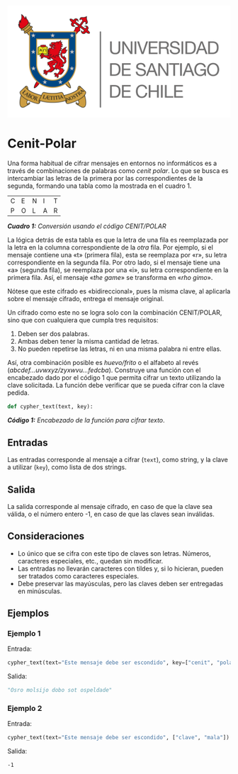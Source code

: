 ![logo](./assets/logo_usach.png)

# Cenit-Polar

Una forma habitual de cifrar mensajes en entornos no informáticos es a través de combinaciones de palabras como *cenit polar*. Lo que se busca es intercambiar las letras de la primera por las correspondientes de la segunda, formando una tabla como la mostrada en el cuadro 1.

|   |   |   |   |   |
|---|---|---|---|---|
| C | E | N | I | T |
| P | O | L | A | R |

***Cuadro 1:** Conversión usando el código CENIT/POLAR*

La lógica detrás de esta tabla es que la letra de una fila es reemplazada por la letra en la columna correspondiente de la *otra* fila. Por ejemplo, si el mensaje contiene una «t» (primera fila), esta se reemplaza por «r», su letra correspondiente en la segunda fila. Por otro lado, si el mensaje tiene una «a» (segunda fila), se reemplaza por una «i», su letra correspondiente en la primera fila. Así, el mensaje «*the game*» se transforma en «*rho gimo*».

Nótese que este cifrado es «bidireccional», pues la misma clave, al aplicarla sobre el mensaje cifrado, entrega el mensaje original.

Un cifrado como este no se logra solo con la combinación CENIT/POLAR, sino que con cualquiera que cumpla tres requisitos:
1) Deben ser dos palabras.
2) Ambas deben tener la misma cantidad de letras.
3) No pueden repetirse las letras, ni en una misma palabra ni entre ellas.

Así, otra combinación posible es *huevo/frito* o el alfabeto al revés (*abcdef...uvwxyz/zyxwvu...fedcba*). Construye una función con el encabezado dado por el código 1 que permita cifrar un texto utilizando la clave solicitada. La función debe verificar que se pueda cifrar con la clave pedida.

```python
def cypher_text(text, key):
```
***Código 1:** Encabezado de la función para cifrar texto*.

## Entradas

Las entradas corresponde al mensaje a cifrar (`text`), como string, y la clave a utilizar (`key`), como lista de dos strings.

## Salida

La salida corresponde al mensaje cifrado, en caso de que la clave sea válida, o el número entero -1, en caso de que las claves sean inválidas.

## Consideraciones
- Lo único que se cifra con este tipo de claves son letras. Números, caracteres especiales, etc., quedan sin modificar.
- Las entradas no llevarán caracteres con tildes y, si lo hicieran, pueden ser tratados como caracteres especiales.
- Debe preservar las mayúsculas, pero las claves deben ser entregadas en minúsculas.

## Ejemplos

### Ejemplo 1
Entrada:
```python
cypher_text(text="Este mensaje debe ser escondido", key=["cenit", "polar"])
```

Salida:
```python
"Osro molsijo dobo sot ospeldade"
```

### Ejemplo 2
Entrada:
```python
cypher_text(text="Este mensaje debe ser escondido", ["clave", "mala"])
```

Salida:
```
-1
```
